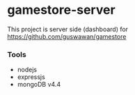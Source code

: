 # gamestore-server
This project is server side (dashboard) for https://github.com/guswawan/gamestore

### Tools

* nodejs
* expressjs
* mongoDB v4.4
